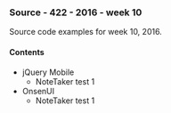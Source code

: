 ### Source - 422 - 2016 - week 10

Source code examples for week 10, 2016.

#### Contents
* jQuery Mobile
  * NoteTaker test 1
* OnsenUI
  * NoteTaker test 1
